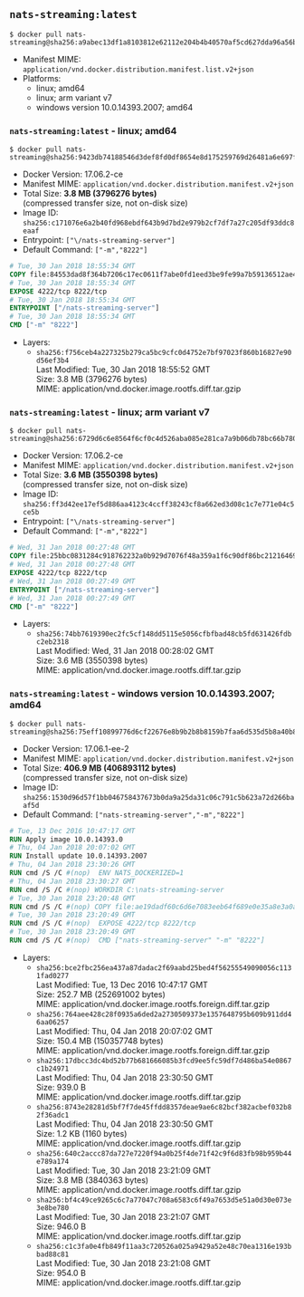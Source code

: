 ## `nats-streaming:latest`

```console
$ docker pull nats-streaming@sha256:a9abec13df1a8103812e62112e204b4b40570af5cd627dda96a56bd3b2b8eacb
```

-	Manifest MIME: `application/vnd.docker.distribution.manifest.list.v2+json`
-	Platforms:
	-	linux; amd64
	-	linux; arm variant v7
	-	windows version 10.0.14393.2007; amd64

### `nats-streaming:latest` - linux; amd64

```console
$ docker pull nats-streaming@sha256:9423db74188546d3def8fd0df8654e8d175259769d26481a6e697f6881405136
```

-	Docker Version: 17.06.2-ce
-	Manifest MIME: `application/vnd.docker.distribution.manifest.v2+json`
-	Total Size: **3.8 MB (3796276 bytes)**  
	(compressed transfer size, not on-disk size)
-	Image ID: `sha256:c171076e6a2b40fd968ebdf643b9d7bd2e979b2cf7df7a27c205df93ddc8eaaf`
-	Entrypoint: `["\/nats-streaming-server"]`
-	Default Command: `["-m","8222"]`

```dockerfile
# Tue, 30 Jan 2018 18:55:34 GMT
COPY file:84553dad8f364b7206c17ec0611f7abe0fd1eed3be9fe99a7b59136512ae4ef9 in /nats-streaming-server 
# Tue, 30 Jan 2018 18:55:34 GMT
EXPOSE 4222/tcp 8222/tcp
# Tue, 30 Jan 2018 18:55:34 GMT
ENTRYPOINT ["/nats-streaming-server"]
# Tue, 30 Jan 2018 18:55:34 GMT
CMD ["-m" "8222"]
```

-	Layers:
	-	`sha256:f756ceb4a227325b279ca5bc9cfc0d4752e7bf97023f860b16827e90d56ef3b4`  
		Last Modified: Tue, 30 Jan 2018 18:55:52 GMT  
		Size: 3.8 MB (3796276 bytes)  
		MIME: application/vnd.docker.image.rootfs.diff.tar.gzip

### `nats-streaming:latest` - linux; arm variant v7

```console
$ docker pull nats-streaming@sha256:6729d6c6e8564f6cf0c4d526aba085e281ca7a9b06db78bc66b780c053e4cf1e
```

-	Docker Version: 17.06.2-ce
-	Manifest MIME: `application/vnd.docker.distribution.manifest.v2+json`
-	Total Size: **3.6 MB (3550398 bytes)**  
	(compressed transfer size, not on-disk size)
-	Image ID: `sha256:ff3d42ee17ef5d886aa4123c4ccff38243cf8a662ed3d08c1c7e771e04c5ce5b`
-	Entrypoint: `["\/nats-streaming-server"]`
-	Default Command: `["-m","8222"]`

```dockerfile
# Wed, 31 Jan 2018 00:27:48 GMT
COPY file:25bbc0831284c918762232a0b929d7076f48a359a1f6c90df86bc21216469029 in /nats-streaming-server 
# Wed, 31 Jan 2018 00:27:48 GMT
EXPOSE 4222/tcp 8222/tcp
# Wed, 31 Jan 2018 00:27:49 GMT
ENTRYPOINT ["/nats-streaming-server"]
# Wed, 31 Jan 2018 00:27:49 GMT
CMD ["-m" "8222"]
```

-	Layers:
	-	`sha256:74bb7619390ec2fc5cf148dd5115e5056cfbfbad48cb5fd631426fdbc2eb2318`  
		Last Modified: Wed, 31 Jan 2018 00:28:02 GMT  
		Size: 3.6 MB (3550398 bytes)  
		MIME: application/vnd.docker.image.rootfs.diff.tar.gzip

### `nats-streaming:latest` - windows version 10.0.14393.2007; amd64

```console
$ docker pull nats-streaming@sha256:75eff10899776d6cf22676e8b9b2b8b8159b7faa6d535d5b8a40b899afd4d00c
```

-	Docker Version: 17.06.1-ee-2
-	Manifest MIME: `application/vnd.docker.distribution.manifest.v2+json`
-	Total Size: **406.9 MB (406893112 bytes)**  
	(compressed transfer size, not on-disk size)
-	Image ID: `sha256:1530d96d57f1bb046758437673b0da9a25da31c06c791c5b623a72d266baaf5d`
-	Default Command: `["nats-streaming-server","-m","8222"]`

```dockerfile
# Tue, 13 Dec 2016 10:47:17 GMT
RUN Apply image 10.0.14393.0
# Thu, 04 Jan 2018 20:07:02 GMT
RUN Install update 10.0.14393.2007
# Thu, 04 Jan 2018 23:30:26 GMT
RUN cmd /S /C #(nop)  ENV NATS_DOCKERIZED=1
# Thu, 04 Jan 2018 23:30:27 GMT
RUN cmd /S /C #(nop) WORKDIR C:\nats-streaming-server
# Tue, 30 Jan 2018 23:20:48 GMT
RUN cmd /S /C #(nop) COPY file:ae19dadf60c6d6e7083eeb64f689e0e35a8e3a0ac783cfd493f64ad62296e5d1 in nats-streaming-server.exe 
# Tue, 30 Jan 2018 23:20:49 GMT
RUN cmd /S /C #(nop)  EXPOSE 4222/tcp 8222/tcp
# Tue, 30 Jan 2018 23:20:49 GMT
RUN cmd /S /C #(nop)  CMD ["nats-streaming-server" "-m" "8222"]
```

-	Layers:
	-	`sha256:bce2fbc256ea437a87dadac2f69aabd25bed4f56255549090056c1131fad0277`  
		Last Modified: Tue, 13 Dec 2016 10:47:17 GMT  
		Size: 252.7 MB (252691002 bytes)  
		MIME: application/vnd.docker.image.rootfs.foreign.diff.tar.gzip
	-	`sha256:764aee428c28f0935a6ded2a2730509373e1357648795b609b911dd46aa06257`  
		Last Modified: Thu, 04 Jan 2018 20:07:02 GMT  
		Size: 150.4 MB (150357748 bytes)  
		MIME: application/vnd.docker.image.rootfs.foreign.diff.tar.gzip
	-	`sha256:17dbcc3dc4bd52b77b681666085b3fcd9ee5fc59df7d486ba54e0867c1b24971`  
		Last Modified: Thu, 04 Jan 2018 23:30:50 GMT  
		Size: 939.0 B  
		MIME: application/vnd.docker.image.rootfs.diff.tar.gzip
	-	`sha256:8743e28281d5bf7f7de45ffdd8357deae9ae6c82bcf382acbef032b82f36adc1`  
		Last Modified: Thu, 04 Jan 2018 23:30:50 GMT  
		Size: 1.2 KB (1160 bytes)  
		MIME: application/vnd.docker.image.rootfs.diff.tar.gzip
	-	`sha256:640c2accc87da727e7220f94a0b25f4de71f42c9f6d83fb98b959b44e789a174`  
		Last Modified: Tue, 30 Jan 2018 23:21:09 GMT  
		Size: 3.8 MB (3840363 bytes)  
		MIME: application/vnd.docker.image.rootfs.diff.tar.gzip
	-	`sha256:bf4c49ce9265c6c7a77047c708a6583c6f49a7653d5e51a0d30e073e3e8be780`  
		Last Modified: Tue, 30 Jan 2018 23:21:07 GMT  
		Size: 946.0 B  
		MIME: application/vnd.docker.image.rootfs.diff.tar.gzip
	-	`sha256:c1c3fa0e4fb849f11aa3c720526a025a9429a52e48c70ea1316e193bbad88c81`  
		Last Modified: Tue, 30 Jan 2018 23:21:08 GMT  
		Size: 954.0 B  
		MIME: application/vnd.docker.image.rootfs.diff.tar.gzip
